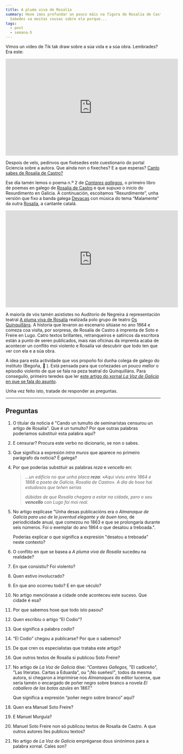 ```yaml
---
title: A pluma viva de Rosalía
summary: Hoxe imos profundar un pouco máis na figura de Rosalía de Castro.
  Sabedes xa moitas cousas sobre ela porque...
tags:
  - post
  - semana-5
---
```

Vimos un vídeo de Tik tak draw sobre a súa vida e a súa obra. Lembrades? Era este:

<iframe width="560" height="315" src="https://www.youtube.com/embed/5sLT5qSVuWg" frameborder="0" allow="accelerometer; autoplay; clipboard-write; encrypted-media; gyroscope; picture-in-picture" allowfullscreen></iframe>


Despois de velo, pedinvos que fixésedes este cuestionario do portal Gciencia sobre a autora. Que aínda non o fixeches? E a que esperas?  [Canto sabes de Rosalía de Castro?](https://www.gciencia.com/historias-gc/canto-sabes-de-rosalia-de-castro/)

Ese día tamén lemos o poema n.º 2 de *[Cantares gallegos](http://bvg.udc.es/indice_paxinas.jsp?id_obra=CaGa++++1&id_edicion=CaGa++++1002&cabecera=%3Ca+href%3D%22ficha_obra.jsp%3Fid%3DCaGa%2B%2B%2B%2B1%26alias%3DRosal%25EDa%2Bde%2BCastro%22+class%3D%22nombreObraPaxina%22%3ECantares+Gallegos%3C%2Fa%3E&alias=Rosal%EDa+de+Castro&formato=texto)*, o primeiro libro de poemas en galego de [Rosalía de Castro](https://academia.gal/figuras-homenaxeadas/-/journal_content/56_INSTANCE_8klA/10157/23374) e que supuxo o inicio do Rexurdimento en Galicia. A continuación, escoitamos “Rexurdimente”, unha versión que fixo a banda galega [Devacas](https://devacas.gal/) con música do tema “Malamente” da outra [Rosalía](https://www.rosalia.com/), a cantante catalá.

<iframe width="560" height="315" src="https://www.youtube.com/embed/qkJBWfiYPTI" frameborder="0" allow="accelerometer; autoplay; encrypted-media; gyroscope; picture-in-picture" allowfullscreen></iframe>

A maioría de vós tamén asististes no Auditorio de Negreira á representación teatral [A pluma viva de Rosalía](http://www.concellodenegreira.gal/index.php/es/noticias/noticia/1744-teatro-polo-dia-de-rosalia) realizada polo grupo de teatro [Os Quinquilláns](http://nova.quinquillans.com/). A historia que levaron ao escenario sitúase no ano 1864 e comeza coa visita, por sorpresa, de Rosalía de Castro á imprenta de Soto e Freire en Lugo. Catro textos brillantes, retranqueiros e satíricos da escritora están a punto de seren publicados, mais nas oficinas da imprenta acaba de acontecer un conflito moi violento e Rosalía vai descubrir que todo ten que ver con ela e a súa obra.

A idea para esta actividade que vos propoño foi dunha colega de galego do instituto (Begoña, 🙏 ). Está pensada para que coñezades un pouco mellor o episodio violento de que se fala na peza teatral do Quinquilláns. Para conseguilo, primeiro teredes que ler [este artigo do xornal *La Voz de Galicia* en que se fala do asunto](https://www.lavozdegalicia.es/noticia/lugo/lugo/2019/02/24/span-langglcando-tumulto-seminaristas-censurou-artigo-rosaliaspan/0003_201902L24C5991.htm).

Unha vez feito isto, tratade de responder as preguntas.

- - -

## Preguntas

1. O titular da noticia é "Cando un tumulto de seminaristas censurou un artigo de Rosalía". Que é un tumulto? Por que outras palabras poderiamos substituír esta palabra aquí? 
2. E censurar? Procura este verbo no dicionario, se non o sabes.
3. Que significa a expresión *intra muros* que aparece no primeiro parágrafo da noticia? É galega? 
4. Por que poderías substituír as palabras *reza* e *vencello* en:

   > *...un edificio no que unha placa **reza**: «Aquí viviu entre 1864 e 1868 a poeta de Galicia, Rosalía de Castro». 	A día de hoxe hai estudosos que teñen serias* 
   >
   > *dúbidas de que Rosalía chegara a estar na cidade, pero o seu **vencello** con Lugo foi moi real.*
5. No artigo explícase "Unha desas publicacións era o *Almanaque de Galicia para uso de la juventud elegante y de buen tono,* de periodicidade anual, que comezou no 1863 e que se prolongaría durante seis números. Foi o exemplar do ano 1864 o que desatou a treboada.". 

   Poderías explicar o que significa a expresión "desatou a treboada" neste contexto? 
6. O conflito en que se basea a *A pluma viva de Rosalía* sucedeu na realidade? 
7. En que consistiu? Foi violento?
8. Quen estivo involucrado? 
9. En que ano ocorreu todo? E en que século?
10. No artigo menciónase a cidade onde aconteceu este suceso. Que cidade é esa? 
11. Por que sabemos hoxe que todo isto pasou? 
12. Quen escribiu o artigo “El Codio”?
13. Que significa a palabra *codio*? 
14. “El Codio” chegou a publicarse? Por que o sabemos? 
15. De que cren os especialistas que trataba este artigo?
16. Que outros textos de Rosalía si publicou Soto Freire? 
17. No artigo de *La Voz de Galicia* dise: “*Cantares Gallegos,* "El cadiceño", "Las literatas. Cartas a Eduarda", ou "¡No sueñes!"*,* todos da mesma autora, si chegaron a imprimirse nos *Almanaques* do editor lucense, que sería tamén o encargado de poñer negro sobre branco a novela *El caballero de las botas azules* en 1867.” 

    Que significa a expresión “poñer negro sobre branco” aquí? 
18. Quen era Manuel Soto Freire?
19. E Manuel Murguía? 
20. Manuel Soto Freire non só publicou textos de Rosalía de Castro. A que outros autores lles publicou textos?   
21. No artigo de *La Voz de Galicia* empréganse dous sinónimos para a palabra xornal. Cales son?